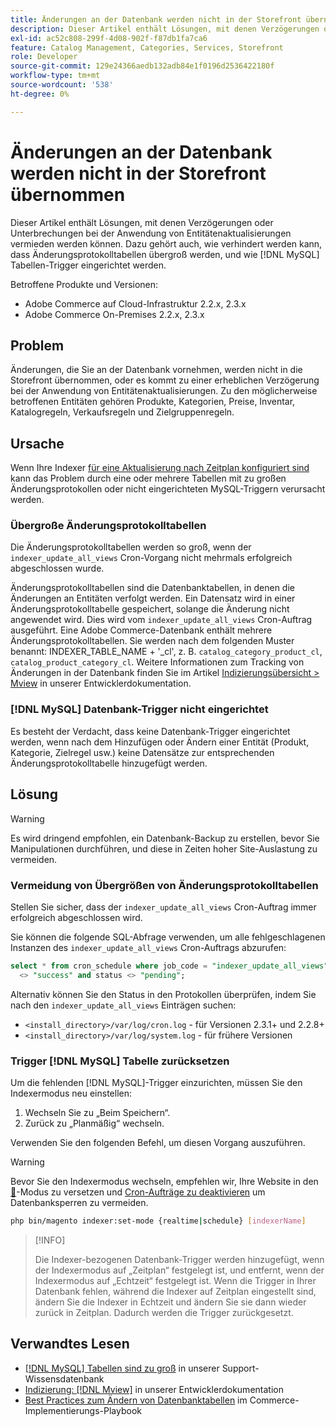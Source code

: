 ```yaml
---
title: Änderungen an der Datenbank werden nicht in der Storefront übernommen
description: Dieser Artikel enthält Lösungen, mit denen Verzögerungen oder Unterbrechungen bei der Anwendung von Entitätenaktualisierungen vermieden werden können. Trigger Dazu gehört auch, wie verhindert werden kann, dass Änderungsprotokolltabellen übergroß werden, und wie Tabellen- [!DNL MySQL]  eingerichtet werden.
exl-id: ac52c808-299f-4d08-902f-f87db1fa7ca6
feature: Catalog Management, Categories, Services, Storefront
role: Developer
source-git-commit: 129e24366aedb132adb84e1f0196d2536422180f
workflow-type: tm+mt
source-wordcount: '538'
ht-degree: 0%

---
```


# Änderungen an der Datenbank werden nicht in der Storefront übernommen

Dieser Artikel enthält Lösungen, mit denen Verzögerungen oder Unterbrechungen bei der Anwendung von Entitätenaktualisierungen vermieden werden können. Dazu gehört auch, wie verhindert werden kann, dass Änderungsprotokolltabellen übergroß werden, und wie [!DNL MySQL] Tabellen-Trigger eingerichtet werden.

Betroffene Produkte und Versionen:

* Adobe Commerce auf Cloud-Infrastruktur 2.2.x, 2.3.x
* Adobe Commerce On-Premises 2.2.x, 2.3.x

## Problem

Änderungen, die Sie an der Datenbank vornehmen, werden nicht in die Storefront übernommen, oder es kommt zu einer erheblichen Verzögerung bei der Anwendung von Entitätenaktualisierungen. Zu den möglicherweise betroffenen Entitäten gehören Produkte, Kategorien, Preise, Inventar, Katalogregeln, Verkaufsregeln und Zielgruppenregeln.

## Ursache

Wenn Ihre Indexer [für eine Aktualisierung nach Zeitplan konfiguriert sind](https://experienceleague.adobe.com/en/docs/commerce-operations/configuration-guide/cli/manage-indexers#configure-indexers) kann das Problem durch eine oder mehrere Tabellen mit zu großen Änderungsprotokollen oder nicht eingerichteten MySQL-Triggern verursacht werden.

### Übergroße Änderungsprotokolltabellen

Die Änderungsprotokolltabellen werden so groß, wenn der `indexer_update_all_views` Cron-Vorgang nicht mehrmals erfolgreich abgeschlossen wurde.

Änderungsprotokolltabellen sind die Datenbanktabellen, in denen die Änderungen an Entitäten verfolgt werden. Ein Datensatz wird in einer Änderungsprotokolltabelle gespeichert, solange die Änderung nicht angewendet wird. Dies wird vom `indexer_update_all_views` Cron-Auftrag ausgeführt. Eine Adobe Commerce-Datenbank enthält mehrere Änderungsprotokolltabellen. Sie werden nach dem folgenden Muster benannt: INDEXER\_TABLE\_NAME + &#39;\_cl&#39;, z. B. `catalog_category_product_cl`, `catalog_product_category_cl`. Weitere Informationen zum Tracking von Änderungen in der Datenbank finden Sie im Artikel [Indizierungsübersicht > Mview](https://developer.adobe.com/commerce/php/development/components/indexing/#mview) in unserer Entwicklerdokumentation.

### [!DNL MySQL] Datenbank-Trigger nicht eingerichtet

Es besteht der Verdacht, dass keine Datenbank-Trigger eingerichtet werden, wenn nach dem Hinzufügen oder Ändern einer Entität (Produkt, Kategorie, Zielregel usw.) keine Datensätze zur entsprechenden Änderungsprotokolltabelle hinzugefügt werden.

## Lösung

>[!WARNING]
>
>Es wird dringend empfohlen, ein Datenbank-Backup zu erstellen, bevor Sie Manipulationen durchführen, und diese in Zeiten hoher Site-Auslastung zu vermeiden.

### Vermeidung von Übergrößen von Änderungsprotokolltabellen

Stellen Sie sicher, dass der `indexer_update_all_views` Cron-Auftrag immer erfolgreich abgeschlossen wird.

Sie können die folgende SQL-Abfrage verwenden, um alle fehlgeschlagenen Instanzen des `indexer_update_all_views` Cron-Auftrags abzurufen:

```sql
select * from cron_schedule where job_code = "indexer_update_all_views" and status
  <> "success" and status <> "pending";
```

Alternativ können Sie den Status in den Protokollen überprüfen, indem Sie nach den `indexer_update_all_views` Einträgen suchen:

* `<install_directory>/var/log/cron.log` - für Versionen 2.3.1+ und 2.2.8+
* `<install_directory>/var/log/system.log` - für frühere Versionen

### Trigger [!DNL MySQL] Tabelle zurücksetzen

Um die fehlenden [!DNL MySQL]-Trigger einzurichten, müssen Sie den Indexermodus neu einstellen:

1. Wechseln Sie zu „Beim Speichern“.
1. Zurück zu „Planmäßig“ wechseln.

Verwenden Sie den folgenden Befehl, um diesen Vorgang auszuführen.

>[!WARNING]
>
>Bevor Sie den Indexermodus wechseln, empfehlen wir, Ihre Website in den [&#128279;](https://experienceleague.adobe.com/docs/commerce-operations/configuration-guide/setup/application-modes.html#maintenance-mode)-Modus zu versetzen und [Cron-Aufträge zu deaktivieren](https://experienceleague.adobe.com/docs/commerce-cloud-service/user-guide/configure/app/properties/crons-property.html#disable-cron-jobs) um Datenbanksperren zu vermeiden.

```bash
php bin/magento indexer:set-mode {realtime|schedule} [indexerName]
```

>[!INFO]
>
>Die Indexer-bezogenen Datenbank-Trigger werden hinzugefügt, wenn der Indexermodus auf „Zeitplan“ festgelegt ist, und entfernt, wenn der Indexermodus auf „Echtzeit“ festgelegt ist. Wenn die Trigger in Ihrer Datenbank fehlen, während die Indexer auf Zeitplan eingestellt sind, ändern Sie die Indexer in Echtzeit und ändern Sie sie dann wieder zurück in Zeitplan. Dadurch werden die Trigger zurückgesetzt.

## Verwandtes Lesen

* [[!DNL MySQL] Tabellen sind zu groß](https://experienceleague.adobe.com/en/docs/experience-cloud-kcs/kbarticles/ka-26945) in unserer Support-Wissensdatenbank
* [Indizierung: [!DNL Mview]](https://developer.adobe.com/commerce/php/development/components/indexing/#mview) in unserer Entwicklerdokumentation
* [Best Practices zum Ändern von Datenbanktabellen](https://experienceleague.adobe.com/en/docs/commerce-operations/implementation-playbook/best-practices/development/modifying-core-and-third-party-tables#why-adobe-recommends-avoiding-modifications) im Commerce-Implementierungs-Playbook
